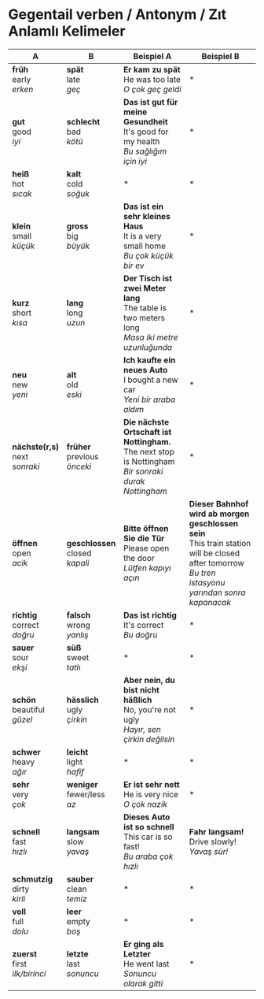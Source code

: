 # Gegentail verben / 	Antonym / Zıt Anlamlı Kelimeler

A | B | Beispiel A | Beispiel B
--- | --- | --- | ---
**früh**<br>early<br>_erken_ | **spät**<br>late<br>_geç_ | **Er kam zu spät**<br>He was too late<br>_O çok geç geldi_ | *
**gut**<br>good<br>_iyi_ | **schlecht**<br>bad<br>_kötü_ | **Das ist gut für meine Gesundheit**<br>It's good for my health<br>_Bu sağlığım için iyi_ | *
**heiß**<br>hot<br>_sıcak_ | **kalt**<br>cold<br>_soğuk_ | * | *
**klein**<br>small<br>_küçük_ | **gross**<br>big<br>_büyük_ | **Das ist ein sehr kleines Haus**<br>It is a very small home<br>_Bu çok küçük bir ev_  | *
**kurz**<br>short<br>_kısa_ | **lang**<br>long<br>_uzun_ | **Der Tisch ist zwei Meter lang**<br>The table is two meters long<br>_Masa iki metre uzunluğunda_ | *
**neu**<br>new<br>_yeni_ | **alt**<br>old<br>_eski_ | **Ich kaufte ein neues Auto**<br>I bought a new car<br>_Yeni bir araba aldım_ | *
**nächste(r,s)**<br>next<br>_sonraki_ | **früher**<br>previous<br>_önceki_ | **Die nächste Ortschaft ist Nottingham.**<br>The next stop is Nottingham<br>_Bir sonraki durak Nottingham_ | *
**öffnen**<br>open<br>_acik_ | **geschlossen**<br>closed<br>_kapali_ | **Bitte öffnen Sie die Tür**<br>Please open the door<br>_Lütfen kapıyı açın_ | **Dieser Bahnhof wird ab morgen geschlossen sein**<br>This train station will be closed after tomorrow<br>_Bu tren istasyonu yarından sonra kapanacak_
**richtig**<br>correct<br>_doğru_ | **falsch**<br>wrong<br>_yanlış_ | **Das ist richtig**<br>It's correct<br>_Bu doğru_ | *
**sauer**<br>sour<br>_ekşi_ | **süß**<br>sweet<br>_tatlı_ | * | *
**schön**<br>beautiful<br>_güzel_ | **hässlich**<br>ugly<br>_çirkin_ | **Aber nein, du bist nicht häßlich**<br>No, you're not ugly<br>_Hayır, sen çirkin değilsin_ | *
**schwer**<br>heavy<br>_ağır_ | **leicht**<br>light<br>_hafif_ | * | *
**sehr**<br>very<br>_çok_ | **weniger**<br>fewer/less<br>_az_ | **Er ist sehr nett**<br>He is very nice<br>_O çok nazik_ | *
**schnell**<br>fast<br>_hızlı_ | **langsam**<br>slow<br>_yavaş_ | **Dieses Auto ist so schnell**<br>This car is so fast!<br>_Bu araba çok hızlı_ | **Fahr langsam!**<br>Drive slowly!<br>_Yavaş sür!_
**schmutzig**<br>dirty<br>_kirli_ | **sauber**<br>clean<br>_temiz_ | * | *
**voll**<br>full<br>_dolu_ | **leer**<br>empty<br>_boş_ | * | *
**zuerst**<br>first<br>_ilk/birinci_ | **letzte**<br>last<br>_sonuncu_ | **Er ging als Letzter**<br>He went last<br>_Sonuncu olarak gitti_ | *

